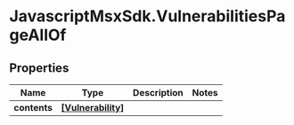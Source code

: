 # JavascriptMsxSdk.VulnerabilitiesPageAllOf

## Properties

Name | Type | Description | Notes
------------ | ------------- | ------------- | -------------
**contents** | [**[Vulnerability]**](Vulnerability.md) |  | 


